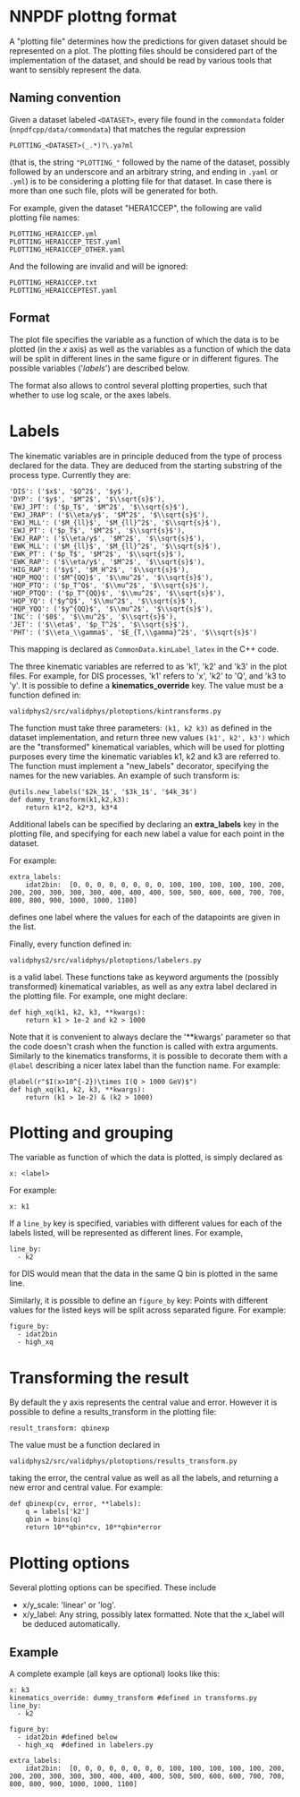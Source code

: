 NNPDF plottng format
====================

A "plotting file" determines how the predictions for given dataset
should be represented on a plot. The plotting files should be
considered part of the implementation of the dataset, and should be
read by various tools that want to sensibly represent the data.

Naming convention
-----------------

Given a dataset  labeled `<DATASET>`, every file found in the
`commondata` folder (`nnpdfcpp/data/commondata`) that matches the
regular expression

````
PLOTTING_<DATASET>(_.*)?\.ya?ml
````

(that is, the string `"PLOTTING_"` followed by the name of the
dataset, possibly followed by an underscore and an arbitrary string,
and ending in `.yaml` or `.yml`) is to be considering a plotting file
for that dataset. In case there is more than one such file, plots will
be generated for both.

For example, given the dataset "HERA1CCEP", the following are valid
plotting file names:

````
PLOTTING_HERA1CCEP.yml
PLOTTING_HERA1CCEP_TEST.yaml
PLOTTING_HERA1CCEP_OTHER.yaml
````

And the following are invalid and will be ignored:

````
PLOTTING_HERA1CCEP.txt
PLOTTING_HERA1CCEPTEST.yaml
````

Format
------

The plot file specifies the variable as a function of which the data
is to be plotted (in the  *x* axis) as well as the variables as
a function of which the data will be split in different lines in the
same figure or in different figures. The possible variables
('*labels*') are described below.

The format also allows to control several plotting properties, such
that whether to use log scale, or the axes labels.

# Labels

The kinematic variables  are in principle deduced from the type of
process declared for the data. They are deduced from the starting
substring of the process type.  Currently they are:


````
'DIS': ('$x$', '$Q^2$', '$y$'),
'DYP': ('$y$', '$M^2$', '$\\sqrt{s}$'),
'EWJ_JPT': ('$p_T$', '$M^2$', '$\\sqrt{s}$'),
'EWJ_JRAP': ('$\\eta/y$', '$M^2$', '$\\sqrt{s}$'),
'EWJ_MLL': ('$M_{ll}$', '$M_{ll}^2$', '$\\sqrt{s}$'),
'EWJ_PT': ('$p_T$', '$M^2$', '$\\sqrt{s}$'),
'EWJ_RAP': ('$\\eta/y$', '$M^2$', '$\\sqrt{s}$'),
'EWK_MLL': ('$M_{ll}$', '$M_{ll}^2$', '$\\sqrt{s}$'),
'EWK_PT': ('$p_T$', '$M^2$', '$\\sqrt{s}$'),
'EWK_RAP': ('$\\eta/y$', '$M^2$', '$\\sqrt{s}$'),
'HIG_RAP': ('$y$', '$M_H^2$', '$\\sqrt{s}$'),
'HQP_MQQ': ('$M^{QQ}$', '$\\mu^2$', '$\\sqrt{s}$'),
'HQP_PTQ': ('$p_T^Q$', '$\\mu^2$', '$\\sqrt{s}$'),
'HQP_PTQQ': ('$p_T^{QQ}$', '$\\mu^2$', '$\\sqrt{s}$'),
'HQP_YQ': ('$y^Q$', '$\\mu^2$', '$\\sqrt{s}$'),
'HQP_YQQ': ('$y^{QQ}$', '$\\mu^2$', '$\\sqrt{s}$'),
'INC': ('$0$', '$\\mu^2$', '$\\sqrt{s}$'),
'JET': ('$\\eta$', '$p_T^2$', '$\\sqrt{s}$'),
'PHT': ('$\\eta_\\gamma$', '$E_{T,\\gamma}^2$', '$\\sqrt{s}$')
````

This mapping is declared as `CommonData.kinLabel_latex` in the C++
code.

The three kinematic variables are referred to as 'k1', 'k2' and 'k3'
in the plot files. For example, for DIS processes, 'k1' refers to 'x',
'k2' to 'Q', and 'k3 to 'y'. It is possible to define
a **kinematics_override** key. The value must be a function defined
in:

`validphys2/src/validphys/plotoptions/kintransforms.py`

The function must take three parameters: `(k1, k2 k3)` as defined in the
dataset implementation, and return three new values `(k1', k2', k3')`
which are the "transformed" kinematical variables, which will be used
for plotting purposes every time the kinematic variables k1, k2 and k3
are referred to. The function must implement a "new_labels" decorator,
specifying the names for the new variables. An example of such
transform is:

````
@utils.new_labels('$2k_1$', '$3k_1$', '$4k_3$')
def dummy_transform(k1,k2,k3):
    return k1*2, k2*3, k3*4
````


Additional labels can be specified by declaring an **extra_labels**
key in the plotting file, and specifying for each new label a value
for each point in the dataset.

For example:

````
extra_labels:
    idat2bin:  [0, 0, 0, 0, 0, 0, 0, 0, 100, 100, 100, 100, 100, 200, 200, 200, 300, 300, 300, 400, 400, 400, 500, 500, 600, 600, 700, 700, 800, 800, 900, 1000, 1000, 1100]
````

defines one label where the values for each of the datapoints are
given in the list.

Finally, every function defined in:


`validphys2/src/validphys/plotoptions/labelers.py`

is a valid label. These functions take as keyword arguments the
(possibly transformed) kinematical variables, as well as any extra
label declared in the plotting file. For example, one might declare:

````
def high_xq(k1, k2, k3, **kwargs):
    return k1 > 1e-2 and k2 > 1000

````

Note that it is convenient to always declare the '\*\*kwargs'
parameter so that the code doesn't crash when the function is called
with extra arguments. Similarly to the kinematics transforms, it is
possible to decorate them with a `@label` describing a nicer latex
label than the function name. For example:

````
@label(r"$I(x>10^{-2})\times I(Q > 1000 GeV)$")
def high_xq(k1, k2, k3, **kwargs):
    return (k1 > 1e-2) & (k2 > 1000)

````

# Plotting and grouping

The variable as function of which the data is plotted, is simply
declared as 

````
x: <label>
````

For example:

````
x: k1
````

If a `line_by` key is specified, variables with different values for
each of the labels listed, will be represented as different lines. For
example,

````
line_by:
  - k2
````

for DIS would mean that the data in the same Q bin is plotted in the
same line.

Similarly, it is possible to define an `figure_by` key: Points
with different values for the listed keys will be split across
separated figure. For example:

````
figure_by:
  - idat2bin
  - high_xq
````

# Transforming the result

By default the y axis represents the central value and error. However
it is possible to define a results_transform in the plotting file:

````
result_transform: qbinexp
````

The value must be a function declared in

`validphys2/src/validphys/plotoptions/results_transform.py`

taking the error, the central value as well as all the labels, and
returning a new error and central value. For example:

````
def qbinexp(cv, error, **labels):
    q = labels['k2']
    qbin = bins(q)
    return 10**qbin*cv, 10**qbin*error
````

# Plotting options

Several plotting options can be specified.
These include

 - x/y_scale: 'linear' or 'log'.
 - x/y_label: Any string, possibly latex formatted. Note that the
	 x_label will be deduced automatically.

Example
------

A complete example (all keys are optional) looks like this:

``` 
x: k3
kinematics_override: dummy_transform #defined in transforms.py
line_by:
  - k2

figure_by:
  - idat2bin #defined below
  - high_xq  #defined in labelers.py

extra_labels:
    idat2bin:  [0, 0, 0, 0, 0, 0, 0, 0, 100, 100, 100, 100, 100, 200, 200, 200, 300, 300, 300, 400, 400, 400, 500, 500, 600, 600, 700, 700, 800, 800, 900, 1000, 1000, 1100]

````
